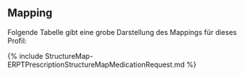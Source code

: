 ## Mapping

Folgende Tabelle gibt eine grobe Darstellung des Mappings für dieses Profil:

{% include StructureMap-ERPTPrescriptionStructureMapMedicationRequest.md %}
